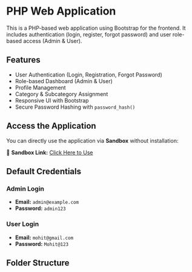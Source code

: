 # PHP Web Application

This is a PHP-based web application using Bootstrap for the frontend. It includes authentication (login, register, forgot password) and user role-based access (Admin & User).

## Features
- User Authentication (Login, Registration, Forgot Password)
- Role-based Dashboard (Admin & User)
- Profile Management
- Category & Subcategory Assignment
- Responsive UI with Bootstrap
- Secure Password Hashing with `password_hash()`

## Access the Application

You can directly use the application via **Sandbox** without installation:

🔗 **Sandbox Link:** [Click Here to Use]((https://phpsandbox.io/e/x/sixae?layout=EditorPreview&defaultPath=%2F&theme=dark&showExplorer=no&openedFiles=))

## Default Credentials

### **Admin Login**
- **Email:** `admin@example.com`
- **Password:** `admin123`

### **User Login**
- **Email:** `mohit@gmail.com`
- **Password:** `Mohit@123`

## Folder Structure
